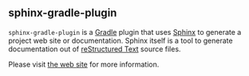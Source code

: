 ## sphinx-gradle-plugin

`sphinx-gradle-plugin` is a [Gradle](https://gradle.org/) plugin that uses [Sphinx](http://www.sphinx-doc.org/)
to generate a project web site or documentation. Sphinx itself is a tool to generate documentation out of
[reStructured Text](http://www.sphinx-doc.org/en/master/usage/restructuredtext/basics.html) source files.

Please visit [the web site](http://trustin.github.io/sphinx-gradle-plugin/) for more information.
